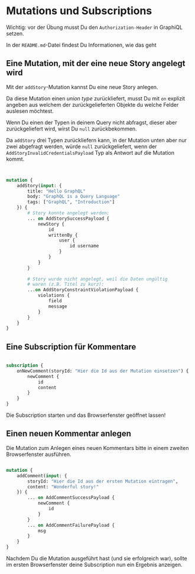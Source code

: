 # Mutations und Subscriptions

Wichtig: vor der Übung musst Du den `Authorization-Header` in GraphiQL setzen.

In der `README.md`-Datei findest Du Informationen, wie das geht

## Eine Mutation, mit der eine neue Story angelegt wird

Mit der `addStory`-Mutation kannst Du eine neue Story anlegen. 

Da diese Mutation einen _union type_ zurückliefert, musst Du mit `on`
explizit angeben aus welchem der zurückgelieferten Objekte du welche Felder
auslesen möchtest.

Wenn Du einen der Typen in deinem Query nicht abfragst, dieser aber zurückgeliefert
wird, wirst Du `null` zurückbekommen. 

Da `addStory` drei Typen zurückliefern kann, in der Mutation unten aber nur zwei
abgefragt werden, würde `null` zurückgeliefert, wenn der `AddStoryInvalidCredentialsPayload`
Typ als Antwort auf die Mutation kommt.

```graphql


mutation {
    addStory(input: {
        title: "Hello GraphQL"
        body: "GraphQL is a Query Language"
        tags: ["GraphQL", "Introduction"]
    }) {
        # Story konnte angelegt werden:
        ... on AddStorySuccessPayload {
            newStory {
                id
                writtenBy {
                    user {
                        id username
                    }
                }
            }
        } 
        
        # Story wurde nicht angelegt, weil die Daten ungültig
        # waren (z.B. Titel zu kurz):
        ...on AddStoryConstraintViolationPayload {
            violations {
                field
                message
            }
        }
    }
}


```

## Eine Subscription für Kommentare

```graphql

subscription {
    onNewComment(storyId: "Hier die Id aus der Mutation einsetzen") {
        newComment {
            id
            content
        }
    }
}

```

Die Subscription starten und das Browserfenster geöffnet lassen!


## Einen neuen Kommentar anlegen

Die Mutation zum Anlegen eines neuen Kommentars bitte in einem zweiten Browserfenster ausführen.

```graphql

mutation {
    addComment(input: {
        storyId: "Hier die Id aus der ersten Mutation eintragen",
        content: "Wonderful story!"
    }) {
        ... on AddCommentSuccessPayload {
            newComment {
                id
            }
        }
        ... on AddCommentFailurePayload {
            msg
        }
    }
}

```

Nachdem Du die Mutation ausgeführt hast (und sie erfolgreich war), sollte im ersten Browserfenster
deine Subscription nun ein Ergebnis anzeigen.